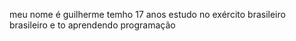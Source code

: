 meu nome é  guilherme temho 17 anos 
estudo no exército brasileiro brasileiro e to aprendendo programação

